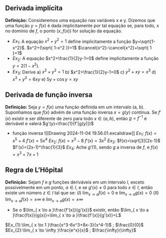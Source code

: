 ## Derivada implícita

**Definição:** Consideremos uma equação nas variáveis x e y. Dizemos que uma função $y=f(x)$ é dada implicitamente por tal equação se, para todo, x no domínio de $f$, o ponto $(x,f(x))$ for solução da equação.
 - $Ex_{1}$: A equação $x^2+y^2=1$ define implicitamente a função $y=\sqrt{1-x^2}$.
	 $x^2+(\sqrt{ 1-x^2 })=1$
	 $\cancel{x^2}-\cancel{x^2}+\sqrt{ 1 }=1$
 - $Ex_{2}$: A equação $x^2+\frac{1}{2}y-1=0$ define implicitamente a função $y=2(1-x^2)$.
 - $Ex_{3}$: Derive
	  a) $x^2+y^2=1$
	  b) $x^2+\frac{1}{2}y-1=0$
	  c) $y^2+xy=x^3$
	  d) $x^3+y^3=6xy$
	  e) $5y+\cos y=xy$ 

## Derivada de função inversa

**Definição:** Seja $y=f(x)$ uma função definida em um intervalo (a, b). Suponhamos que $f(x)$ advém de uma função inversa $x=g(y)$ contínua. Se $f'(x)$ existir e ser diferente de zero para todo $x \in(a, b)$, então $g=f^{-1}$ é derivável e valerá $g'(y)=\frac{1}{f'[g(y)]}$ 
- função inversa 
	![[Drawing 2024-11-04 19.56.01.excalidraw]]
	$Ex_{1}$: $f(x)=x^5+4$
		$f'(x)=5x^4$
	$Ex_{2}$: $f(x)=x^3-8$
		$f'(x)=3x^2$ 
	$Ex_{3}$: $f(x)=\sqrt[3]{2x-1}$
		$f'(x)=(2x-1)^\frac{1}{3}$
	$Ex_{4}$: Ache $g'(1)$, sendo $g$ a inversa de $f$, e $f(x)=x^3+7x+1$ 

## Regra de L’Hôpital

**Definição:** Sejam $f$ e $g$ funções deriváveis em um intervalo $I$, exceto possivelmente em um ponto, $a \in I$, e se $g'(x)\ne0$ para todo $x\in I$, então existe um número $z\in I$ tal que se:
$(I)$ $\lim_{ x \to a }f(x)=0$ e $\lim_{ x \to a }g(x)=0$
$(II)$ $\lim_{ x \to a }f(x)=\pm \infty$ e $\lim_{ x \to a }g(x)=\pm \infty$

- Se  o $\lim_{ x \to a }\frac{f'(x)}{g'(x)}$ existir, então $\lim_{ x \to a }\frac{f(x)}{g(x)}=\lim_{ x \to a }\frac{f'(x)}{g'(x)}=L$

$Ex_{1}:\lim_{ x \to 1 }\frac{x^3-6x^3+8x-3}{x^4-1}$ ; $\frac{0}{0}$
$Ex_{2}:\lim_{ x \to \infty }\frac{e^x}{x}$ ; $\frac{\infty}{\infty}$